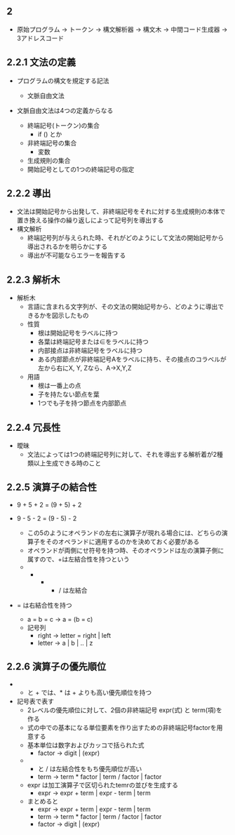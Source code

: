 ## 2
- 原始プログラム → トークン → 構文解析器 → 構文木 → 中間コード生成器 → 3アドレスコード

## 2.2.1 文法の定義
- プログラムの構文を規定する記法
  - 文脈自由文法

- 文脈自由文法は4つの定義からなる
  - 終端記号(トークン)の集合
    - if () とか
  - 非終端記号の集合
    - 変数
  - 生成規則の集合
  - 開始記号としての1つの終端記号の指定

## 2.2.2 導出
- 文法は開始記号から出発して、非終端記号をそれに対する生成規則の本体で置き換える操作の繰り返しによって記号列を導出する
- 構文解析
  - 終端記号列が与えられた時、それがどのようにして文法の開始記号から導出されるかを明らかにする
  - 導出が不可能ならエラーを報告する

## 2.2.3 解析木
- 解析木
  - 言語に含まれる文字列が、その文法の開始記号から、どのように導出できるかを図示したもの
  - 性質
    - 根は開始記号をラベルに持つ
    - 各葉は終端記号または∈をラベルに持つ
    - 内部接点は非終端記号をラベルに持つ
    - ある内部節点が非終端記号Aをラベルに持ち、その接点のコラベルが左から右にX, Y, Zなら、A→X,Y,Z
  - 用語
    - 根は一番上の点
    - 子を持たない節点を葉
    - 1つでも子を持つ節点を内部節点

## 2.2.4 冗長性
- 曖昧
  - 文法によっては1つの終端記号列に対して、それを導出する解析着が2種類以上生成できる時のこと

## 2.2.5 演算子の結合性
- 9 + 5 + 2 = (9 + 5) + 2
- 9 - 5 - 2 = (9 - 5) - 2
  - この5のようにオペランドの左右に演算子が現れる場合には、どちらの演算子をそのオペランドに適用するのかを決めておく必要がある
  - オペランドが両側にせ符号を持つ時、そのオペランドは左の演算子側に属すので、+は左結合性を持つという
  - + - * / は左結合

- = は右結合性を持つ
  - a = b = c → a = (b = c)
  - 記号列
    - right -> letter = right | left
    - letter -> a | b | .. | z

## 2.2.6 演算子の優先順位
- * と + では、* は + よりも高い優先順位を持つ
- 記号表で表す
  - 2レベルの優先順位に対して、2個の非終端記号 expr(式) と term(項)を作る
  - 式の中での基本になる単位要素を作り出すための非終端記号factorを用意する
  - 基本単位は数字およびカッコで括られた式
    - factor -> digit | (expr)
  - * と / は左結合性をもち優先順位が高い
    - term -> term * factor | term / factor | factor
  - expr は加工演算子で区切られたtemrの並びを生成する
    - expr -> expr + term | expr - term | term
  - まとめると
    - expr -> expr + term | expr - term | term
    - term -> term * factor | term / factor | factor
    - factor -> digit | (expr)
